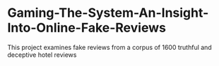 # Gaming-The-System-An-Insight-Into-Online-Fake-Reviews
This project examines fake reviews from a corpus of 1600 truthful and deceptive hotel reviews

